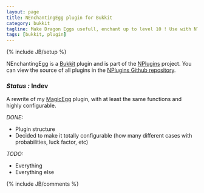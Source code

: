 ```yaml
---
layout: page
title: NEnchantingEgg plugin for Bukkit
category: bukkit
tagline: Make Dragon Eggs usefull, enchant up to level 10 ! Use with NTheEndAgain !
tags: [bukkit, plugin]
---
```

{% include JB/setup %}

NEnchantingEgg is a [Bukkit][] plugin and is part of the [NPlugins][] project.
You can view the source of all plugins in the [NPlugins Github repository][].

### *Status :* Indev

A rewrite of my [MagicEgg][] plugin, with at least the same functions and highly configurable.

_DONE:_
* Plugin structure
* Decided to make it totally configurable (how many different cases with probabilities, luck factor, etc)

_TODO:_
* Everything
* Everything else

{% include JB/comments %}

<!--- Under this lines are links defined --->
[Bukkit]: http://bukkit.org "Bukkit Forums"

[NPlugins]: /bukkit/NPlugins "NPlugins project page"
[NPlugins Github repository]: https://github.com/Ribesg/NPlugins "NPlugins Github repository"

[MagicEgg]: http://dev.bukkit.org/server-mods/magicegg/ "MagicEgg on BukkitDev"